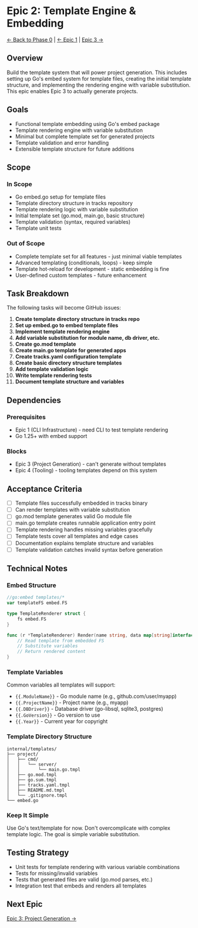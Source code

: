 # Epic 2: Template Engine & Embedding

[← Back to Phase 0](../0-foundation.md) | [← Epic 1](./1-cli-infrastructure.md) | [Epic 3 →](./3-project-generation.md)

## Overview

Build the template system that will power project generation. This includes setting up Go's embed system for template files, creating the initial template structure, and implementing the rendering engine with variable substitution. This epic enables Epic 3 to actually generate projects.

## Goals

- Functional template embedding using Go's embed package
- Template rendering engine with variable substitution
- Minimal but complete template set for generated projects
- Template validation and error handling
- Extensible template structure for future additions

## Scope

### In Scope

- Go embed.go setup for template files
- Template directory structure in tracks repository
- Template rendering logic with variable substitution
- Initial template set (go.mod, main.go, basic structure)
- Template validation (syntax, required variables)
- Template unit tests

### Out of Scope

- Complete template set for all features - just minimal viable templates
- Advanced templating (conditionals, loops) - keep simple
- Template hot-reload for development - static embedding is fine
- User-defined custom templates - future enhancement

## Task Breakdown

The following tasks will become GitHub issues:

1. **Create template directory structure in tracks repo**
2. **Set up embed.go to embed template files**
3. **Implement template rendering engine**
4. **Add variable substitution for module name, db driver, etc.**
5. **Create go.mod template**
6. **Create main.go template for generated apps**
7. **Create tracks.yaml configuration template**
8. **Create basic directory structure templates**
9. **Add template validation logic**
10. **Write template rendering tests**
11. **Document template structure and variables**

## Dependencies

### Prerequisites

- Epic 1 (CLI Infrastructure) - need CLI to test template rendering
- Go 1.25+ with embed support

### Blocks

- Epic 3 (Project Generation) - can't generate without templates
- Epic 4 (Tooling) - tooling templates depend on this system

## Acceptance Criteria

- [ ] Template files successfully embedded in tracks binary
- [ ] Can render templates with variable substitution
- [ ] go.mod template generates valid Go module file
- [ ] main.go template creates runnable application entry point
- [ ] Template rendering handles missing variables gracefully
- [ ] Template tests cover all templates and edge cases
- [ ] Documentation explains template structure and variables
- [ ] Template validation catches invalid syntax before generation

## Technical Notes

### Embed Structure

```go
//go:embed templates/*
var templateFS embed.FS

type TemplateRenderer struct {
    fs embed.FS
}

func (r *TemplateRenderer) Render(name string, data map[string]interface{}) (string, error) {
    // Read template from embedded FS
    // Substitute variables
    // Return rendered content
}
```

### Template Variables

Common variables all templates will support:

- `{{.ModuleName}}` - Go module name (e.g., github.com/user/myapp)
- `{{.ProjectName}}` - Project name (e.g., myapp)
- `{{.DBDriver}}` - Database driver (go-libsql, sqlite3, postgres)
- `{{.GoVersion}}` - Go version to use
- `{{.Year}}` - Current year for copyright

### Template Directory Structure

```text
internal/templates/
├── project/
│   ├── cmd/
│   │   └── server/
│   │       └── main.go.tmpl
│   ├── go.mod.tmpl
│   ├── go.sum.tmpl
│   ├── tracks.yaml.tmpl
│   ├── README.md.tmpl
│   └── .gitignore.tmpl
└── embed.go
```

### Keep It Simple

Use Go's text/template for now. Don't overcomplicate with complex template logic. The goal is simple variable substitution.

## Testing Strategy

- Unit tests for template rendering with various variable combinations
- Tests for missing/invalid variables
- Tests that generated files are valid (go.mod parses, etc.)
- Integration test that embeds and renders all templates

## Next Epic

[Epic 3: Project Generation →](./3-project-generation.md)
